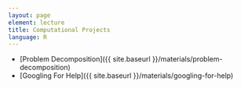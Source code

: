 ```yaml
---
layout: page
element: lecture
title: Computational Projects
language: R
---
```


* [Problem Decomposition]({{ site.baseurl }}/materials/problem-decomposition)
* [Googling For Help]({{ site.baseurl }}/materials/googling-for-help)